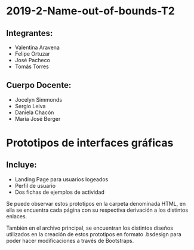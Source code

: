 # 2019-2-Name-out-of-bounds-T2 
## Integrantes:
- Valentina Aravena
- Felipe Ortuzar
- José Pacheco
- Tomás Torres
## Cuerpo Docente:
- Jocelyn Simmonds
- Sergio Leiva
- Daniela Chacón
- María José Berger

# Prototipos de interfaces gráficas 
## Incluye: 
- Landing Page para usuarios logeados 
- Perfil de usuario 
- Dos fichas de ejemplos de actividad 

Se puede observar estos prototipos en la carpeta denominada HTML, en ella se encuentra cada página con su respectiva derivación a los distintos enlaces.

También en el archivo principal, se encuentran los distintos diseños utilizados en la creación de estos prototipos en formato .bsdesign para poder hacer modificaciones a través de Bootstraps.

